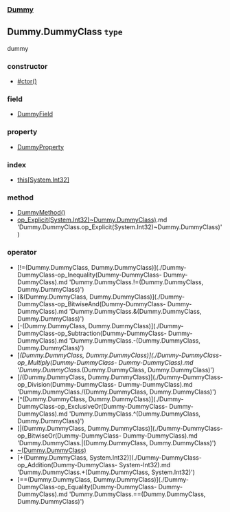 ### [Dummy](./Dummy.md 'Dummy')
## Dummy.DummyClass `type`
dummy
### constructor
- [#ctor()](./Dummy-DummyClass--ctor().md 'Dummy.DummyClass.#ctor()')
### field
- [DummyField](./Dummy-DummyClass-DummyField.md 'Dummy.DummyClass.DummyField')
### property
- [DummyProperty](./Dummy-DummyClass-DummyProperty.md 'Dummy.DummyClass.DummyProperty')
### index
- [this[System.Int32]](./Dummy-DummyClass-this-System-Int32-.md 'Dummy.DummyClass.this[System.Int32]')
### method
- [DummyMethod()](./Dummy-DummyClass-DummyMethod().md 'Dummy.DummyClass.DummyMethod()')
- [op_Explicit(System.Int32)~Dummy.DummyClass)](./Dummy-DummyClass-op_Explicit(System-Int32)~Dummy-DummyClass).md 'Dummy.DummyClass.op_Explicit(System.Int32)~Dummy.DummyClass)')
### operator
- [!=(Dummy.DummyClass, Dummy.DummyClass)](./Dummy-DummyClass-op_Inequality(Dummy-DummyClass- Dummy-DummyClass).md 'Dummy.DummyClass.!=(Dummy.DummyClass, Dummy.DummyClass)')
- [&(Dummy.DummyClass, Dummy.DummyClass)](./Dummy-DummyClass-op_BitwiseAnd(Dummy-DummyClass- Dummy-DummyClass).md 'Dummy.DummyClass.&(Dummy.DummyClass, Dummy.DummyClass)')
- [-(Dummy.DummyClass, Dummy.DummyClass)](./Dummy-DummyClass-op_Subtraction(Dummy-DummyClass- Dummy-DummyClass).md 'Dummy.DummyClass.-(Dummy.DummyClass, Dummy.DummyClass)')
- [*(Dummy.DummyClass, Dummy.DummyClass)](./Dummy-DummyClass-op_Multiply(Dummy-DummyClass- Dummy-DummyClass).md 'Dummy.DummyClass.*(Dummy.DummyClass, Dummy.DummyClass)')
- [/(Dummy.DummyClass, Dummy.DummyClass)](./Dummy-DummyClass-op_Division(Dummy-DummyClass- Dummy-DummyClass).md 'Dummy.DummyClass./(Dummy.DummyClass, Dummy.DummyClass)')
- [^(Dummy.DummyClass, Dummy.DummyClass)](./Dummy-DummyClass-op_ExclusiveOr(Dummy-DummyClass- Dummy-DummyClass).md 'Dummy.DummyClass.^(Dummy.DummyClass, Dummy.DummyClass)')
- [|(Dummy.DummyClass, Dummy.DummyClass)](./Dummy-DummyClass-op_BitwiseOr(Dummy-DummyClass- Dummy-DummyClass).md 'Dummy.DummyClass.|(Dummy.DummyClass, Dummy.DummyClass)')
- [~(Dummy.DummyClass)](./Dummy-DummyClass-op_OnesComplement(Dummy-DummyClass).md 'Dummy.DummyClass.~(Dummy.DummyClass)')
- [+(Dummy.DummyClass, System.Int32)](./Dummy-DummyClass-op_Addition(Dummy-DummyClass- System-Int32).md 'Dummy.DummyClass.+(Dummy.DummyClass, System.Int32)')
- [==(Dummy.DummyClass, Dummy.DummyClass)](./Dummy-DummyClass-op_Equality(Dummy-DummyClass- Dummy-DummyClass).md 'Dummy.DummyClass.==(Dummy.DummyClass, Dummy.DummyClass)')
